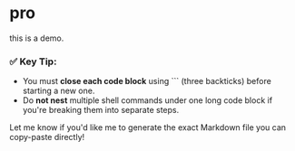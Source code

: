 # pro
this is a demo.

### ✅ Key Tip:
- You must **close each code block** using ``` (three backticks) before starting a new one.
- Do **not nest** multiple shell commands under one long code block if you're breaking them into separate steps.

Let me know if you'd like me to generate the exact Markdown file you can copy-paste directly!
